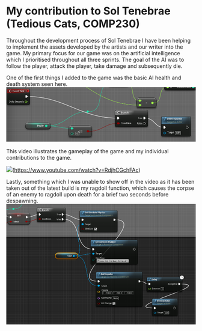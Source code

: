 # My contribution to Sol Tenebrae (Tedious Cats, COMP230)

Throughout the development process of Sol Tenebrae I have been helping to implement the assets developed by the artists and our writer
into the game. My primary focus for our game was on the artificial intelligence which I prioritised throughout all three sprints. 
The goal of the AI was to follow the player, attack  the player, take damage and subsequently die.

One of the first things I added to the game was  the basic AI health and death system seen here. ![](https://github.com/JamesPropPitt/comp230-pre-production/blob/master/healthai.png "Health AI")



This video illustrates the gameplay of the game and my individual contributions to the game.

![](https://img.youtube.com/vi/RdjhCGchFAc/0.jpg)(https://www.youtube.com/watch?v=RdjhCGchFAc)


Lastly, something which I was unable to show off in the video as it has been taken out of the latest build is my ragdoll 
function, which causes the corpse of an enemy to ragdoll upon death for a brief two seconds before despawning. ![](https://github.com/JamesPropPitt/comp230-pre-production/blob/master/ragdollbp.png)

